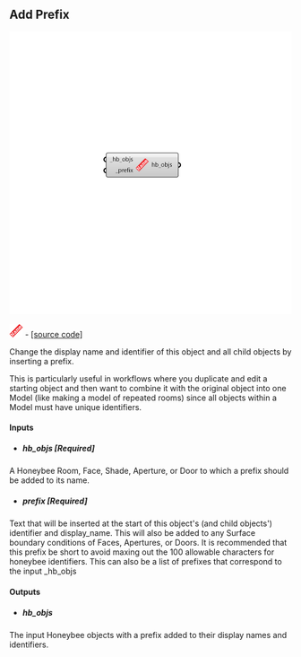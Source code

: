 ## Add Prefix

![](../../images/components/Add_Prefix.png)

![](../../images/icons/Add_Prefix.png) - [[source code]](https://github.com/ladybug-tools/honeybee-grasshopper-core/blob/master/honeybee_grasshopper_core/src//HB%20Add%20Prefix.py)


Change the display name and identifier of this object and all child objects by inserting a prefix. 

This is particularly useful in workflows where you duplicate and edit a starting object and then want to combine it with the original object into one Model (like making a model of repeated rooms) since all objects within a Model must have unique identifiers. 



#### Inputs
* ##### hb_objs [Required]
A Honeybee Room, Face, Shade, Aperture, or Door to which a prefix should be added to its name. 
* ##### prefix [Required]
Text that will be inserted at the start of this object's (and child objects') identifier and display_name. This will also be added to any Surface boundary conditions of Faces, Apertures, or Doors. It is recommended that this prefix be short to avoid maxing out the 100 allowable characters for honeybee identifiers. This can also be a list of prefixes that correspond to the input _hb_objs 

#### Outputs
* ##### hb_objs
The input Honeybee objects with a prefix added to their display names and identifiers. 